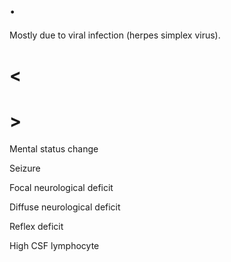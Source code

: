 # .

Mostly due to viral infection (herpes simplex virus).

# <

# >

Mental status change

Seizure

Focal neurological deficit

Diffuse neurological deficit

Reflex deficit

High CSF lymphocyte

